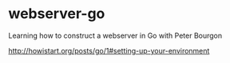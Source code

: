 webserver-go
============

Learning how to construct a webserver in Go with Peter Bourgon

http://howistart.org/posts/go/1#setting-up-your-environment
